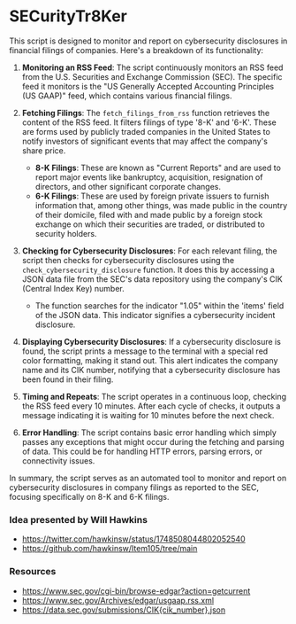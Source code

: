 # SECurityTr8Ker
This script is designed to monitor and report on cybersecurity disclosures in financial filings of companies. Here's a breakdown of its functionality:

1. **Monitoring an RSS Feed**: The script continuously monitors an RSS feed from the U.S. Securities and Exchange Commission (SEC). The specific feed it monitors is the "US Generally Accepted Accounting Principles (US GAAP)" feed, which contains various financial filings.

2. **Fetching Filings**: The `fetch_filings_from_rss` function retrieves the content of the RSS feed. It filters filings of type '8-K' and '6-K'. These are forms used by publicly traded companies in the United States to notify investors of significant events that may affect the company's share price.

   - **8-K Filings**: These are known as "Current Reports" and are used to report major events like bankruptcy, acquisition, resignation of directors, and other significant corporate changes.
   - **6-K Filings**: These are used by foreign private issuers to furnish information that, among other things, was made public in the country of their domicile, filed with and made public by a foreign stock exchange on which their securities are traded, or distributed to security holders.

3. **Checking for Cybersecurity Disclosures**: For each relevant filing, the script then checks for cybersecurity disclosures using the `check_cybersecurity_disclosure` function. It does this by accessing a JSON data file from the SEC's data repository using the company's CIK (Central Index Key) number.

   - The function searches for the indicator "1.05" within the 'items' field of the JSON data. This indicator signifies a cybersecurity incident disclosure.

4. **Displaying Cybersecurity Disclosures**: If a cybersecurity disclosure is found, the script prints a message to the terminal with a special red color formatting, making it stand out. This alert indicates the company name and its CIK number, notifying that a cybersecurity disclosure has been found in their filing.

5. **Timing and Repeats**: The script operates in a continuous loop, checking the RSS feed every 10 minutes. After each cycle of checks, it outputs a message indicating it is waiting for 10 minutes before the next check.

6. **Error Handling**: The script contains basic error handling which simply passes any exceptions that might occur during the fetching and parsing of data. This could be for handling HTTP errors, parsing errors, or connectivity issues.

In summary, the script serves as an automated tool to monitor and report on cybersecurity disclosures in company filings as reported to the SEC, focusing specifically on 8-K and 6-K filings.

### Idea presented by Will Hawkins
- https://twitter.com/hawkinsw/status/1748508044802052540
- https://github.com/hawkinsw/Item105/tree/main

### Resources
- https://www.sec.gov/cgi-bin/browse-edgar?action=getcurrent
- https://www.sec.gov/Archives/edgar/usgaap.rss.xml
- https://data.sec.gov/submissions/CIK{cik_number}.json
